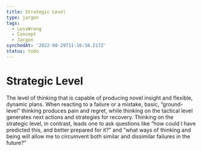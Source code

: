 ```yaml
---
title: Strategic Level
type: jargon
tags:
  - LessWrong
  - Concept
  - Jargon
synchedAt: '2022-08-29T11:16:58.217Z'
status: todo
---
```


# Strategic Level

The level of thinking that is capable of producing novel insight and flexible, dynamic plans. When reacting to a failure or a mistake, basic, “ground-level” thinking produces pain and regret, while thinking on the tactical level generates next actions and strategies for recovery. Thinking on the strategic level, in contrast, leads one to ask questions like “how could I have predicted this, and better prepared for it?” and ”what ways of thinking and being will allow me to circumvent both similar and dissimilar failures in the future?”
 
